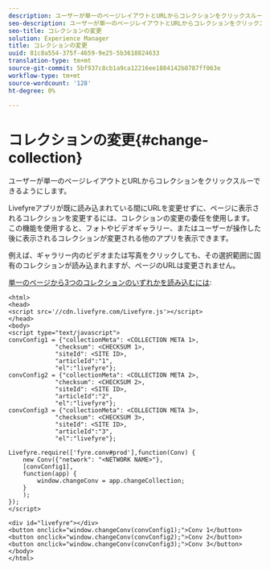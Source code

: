 ```yaml
---
description: ユーザーが単一のページレイアウトとURLからコレクションをクリックスルーできるようにします。
seo-description: ユーザーが単一のページレイアウトとURLからコレクションをクリックスルーできるようにします。
seo-title: コレクションの変更
solution: Experience Manager
title: コレクションの変更
uuid: 81c8a554-375f-4659-9e25-5b3618824633
translation-type: tm+mt
source-git-commit: 5bf937c8cb1a9ca12216ee1884142b8787ff063e
workflow-type: tm+mt
source-wordcount: '128'
ht-degree: 0%

---
```



# コレクションの変更{#change-collection}

ユーザーが単一のページレイアウトとURLからコレクションをクリックスルーできるようにします。

Livefyreアプリが既に読み込まれている間にURLを変更せずに、ページに表示されるコレクションを変更するには、コレクションの変更の委任を使用します。 この機能を使用すると、フォトやビデオギャラリー、またはユーザーが操作した後に表示されるコレクションが変更される他のアプリを表示できます。

例えば、ギャラリー内のビデオまたは写真をクリックしても、その選択範囲に固有のコレクションが読み込まれますが、ページのURLは変更されません。

[単一のページから3つのコレクションのいずれかを読み込むには](../c-advanced-topics/t-display-comment-count.md#t_display_comment_count):

```
<html> 
<head> 
<script src='//cdn.livefyre.com/Livefyre.js'></script> 
</head> 
<body> 
<script type="text/javascript"> 
convConfig1 = {"collectionMeta": <COLLECTION META 1>, 
             "checksum": <CHECKSUM 1>, 
             "siteId": <SITE ID>, 
             "articleId":"1", 
             "el":"livefyre"}; 
convConfig2 = {"collectionMeta": <COLLECTION META 2>, 
             "checksum": <CHECKSUM 2>, 
             "siteId": <SITE ID>, 
             "articleId":"2", 
             "el":"livefyre"}; 
convConfig3 = {"collectionMeta": <COLLECTION META 3>, 
             "checksum": <CHECKSUM 3>, 
             "siteId": <SITE ID>, 
             "articleId":"3", 
             "el":"livefyre"}; 
  
Livefyre.require(['fyre.conv#prod'],function(Conv) { 
    new Conv({"network": "<NETWORK NAME>"}, 
    [convConfig1], 
    function(app) {  
        window.changeConv = app.changeCollection; 
    } 
    ); 
}); 
</script> 
  
<div id="livefyre"></div> 
<button onclick="window.changeConv(convConfig1);">Conv 1</button> 
<button onclick="window.changeConv(convConfig2);">Conv 2</button> 
<button onclick="window.changeConv(convConfig3);">Conv 3</button> 
</body> 
</html>
```
